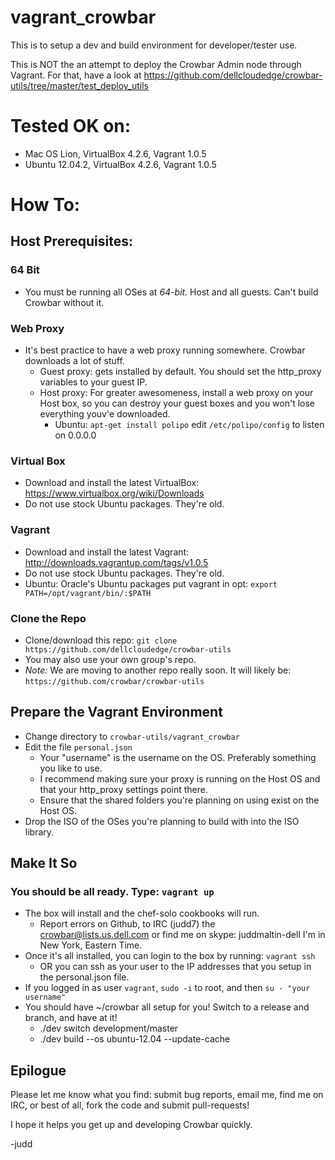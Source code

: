 vagrant_crowbar
===============

This is to setup a dev and build environment for developer/tester use.

This is NOT the an attempt to deploy the Crowbar Admin node through Vagrant.  For that, have a look at https://github.com/dellcloudedge/crowbar-utils/tree/master/test_deploy_utils

Tested OK on:
=============

  * Mac OS Lion, VirtualBox 4.2.6, Vagrant 1.0.5
  * Ubuntu 12.04.2, VirtualBox 4.2.6, Vagrant 1.0.5
 

How To:
=======

Host Prerequisites:
-------------------

### 64 Bit
  * You must be running all OSes at *64-bit.*  Host and all guests.  Can't build Crowbar without it.

### Web Proxy
  * It's best practice to have a web proxy running somewhere.  Crowbar downloads a lot of stuff.
    * Guest proxy: gets installed by default.  You should set the http_proxy variables to your guest IP.
    * Host proxy: For greater awesomeness, install a web proxy on your Host box, so you can destroy your
      guest boxes and you won't lose everything youv'e downloaded.
      * Ubuntu: 
        `apt-get install polipo`
        edit `/etc/polipo/config` to listen on 0.0.0.0

### Virtual Box
  * Download and install the latest VirtualBox: https://www.virtualbox.org/wiki/Downloads  
  * Do not use stock Ubuntu packages.  They're old.

### Vagrant
  * Download and install the latest Vagrant: http://downloads.vagrantup.com/tags/v1.0.5
  * Do not use stock Ubuntu packages.  They're old.
  * Ubuntu:
    Oracle's Ubuntu packages put vagrant in opt:
    `export PATH=/opt/vagrant/bin/:$PATH`

### Clone the Repo
  * Clone/download this repo: `git clone https://github.com/dellcloudedge/crowbar-utils`
  * You may also use your own group's repo.
  * *Note:* We are moving to another repo really soon.  It will likely be: `https://github.com/crowbar/crowbar-utils`

Prepare the Vagrant Environment
-------------------------------

  * Change directory to `crowbar-utils/vagrant_crowbar`
  * Edit the file `personal.json`
    * Your "username" is the username on the OS.  Preferably something you like to use.
    * I recommend making sure your proxy is running on the Host OS and that your http_proxy settings
  point there.
    * Ensure that the shared folders you're planning on using exist on the Host OS.
  * Drop the ISO of the OSes you're planning to build with into the ISO library.

Make It So
----------

### You should be all ready.  Type: `vagrant up`

  * The box will install and the chef-solo cookbooks will run.
    * Report errors on Github, to IRC (judd7) the crowbar@lists.us.dell.com or find me on skype: juddmaltin-dell  I'm in New York, Eastern Time.
  * Once it's all installed, you can login to the box by running: `vagrant ssh`  
    * OR you can ssh as your user to the IP addresses that you setup in the personal.json file.
  * If you logged in as user `vagrant`, `sudo -i` to root, and then `su - "your username"`
  * You should have ~/crowbar all setup for you!  Switch to a release and branch, and have at it!
    * ./dev switch development/master
    * ./dev build --os ubuntu-12.04 --update-cache

Epilogue
--------

Please let me know what you find: submit bug reports, email me, find me on IRC, or best of all, fork the code and submit pull-requests!

I hope it helps you get up and developing Crowbar quickly.

-judd
